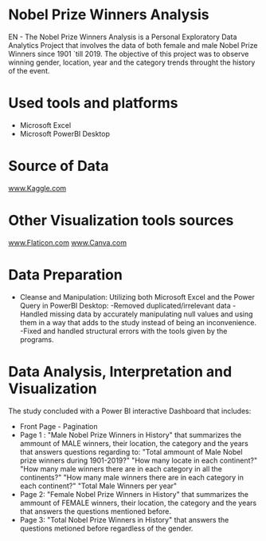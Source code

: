 # Nobel Prize Winners Analysis
EN - The Nobel Prize Winners Analysis is a Personal Exploratory Data Analytics Project that involves the data of both female and male Nobel Prize Winners since 1901 `till 2019.
The objective of this project was to observe winning gender, location, year and the category trends throught the history of the event.

# Used tools and platforms
- Microsoft Excel
- Microsoft PowerBI Desktop

# Source of Data
www.Kaggle.com

# Other Visualization tools sources
www.Flaticon.com
www.Canva.com

# Data Preparation
- Cleanse and Manipulation:
  Utilizing both Microsoft Excel and the Power Query in PowerBI Desktop:
  -Removed duplicated/irrelevant data
  -Handled missing data by accurately manipulating null values and using them in a way that adds to the study instead of being an inconvenience.
  -Fixed and handled structural errors with the tools given by the programs.

# Data Analysis, Interpretation and Visualization
The study concluded with a Power BI interactive Dashboard that includes:
- Front Page - Pagination
- Page 1 : "Male Nobel Prize Winners in History" that summarizes the ammount of MALE winners, their location, the category and the years that answers questions regarding to:
  "Total ammount of Male Nobel prize winners during 1901-2019?"
  "How many locate in each continent?"
  "How many male winners there are in each category in all the continents?"
  "How many male winners there are in each category in each continent?"
  "Total Male Winners per year"
- Page 2: "Female Nobel Prize Winners in History" that summarizes the ammount of FEMALE winners, their location, the category and the years that answers the questions mentioned before.
- Page 3: "Total Nobel Prize Winners in History" that answers the questions metioned before regardless of the gender.
  

